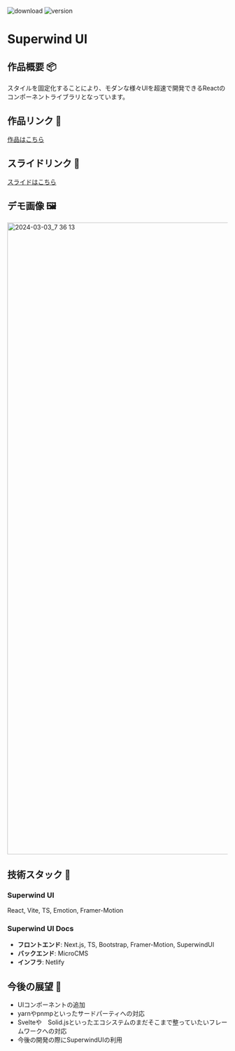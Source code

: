 ![download](https://img.shields.io/npm/dt/superwindui.svg)
![version](https://img.shields.io/npm/v/superwindui.svg)

# Superwind UI

## 作品概要 📦

スタイルを固定化することにより、モダンな様々UIを超速で開発できるReactのコンポーネントライブラリとなっています。

## 作品リンク 🔗
[作品はこちら](https://superwindui.netlify.app/)

## スライドリンク 🔗

[スライドはこちら](https://www.canva.com/design/DAF1Jck09Ys/tEnc28mVacbOqI4Fk3FLeg/view?utm_content=DAF1Jck09Ys&utm_campaign=designshare&utm_medium=link&utm_source=editor)

## デモ画像 🖼️

<img width="1440" alt="2024-03-03_7 36 13" src="https://github.com/balckowl/superwindui/assets/129815120/d48df794-4c4e-4213-b4c0-bf980b188551">

## 技術スタック 🚀

### Superwind UI

React, Vite, TS, Emotion, Framer-Motion

### Superwind UI Docs

- **フロントエンド**: Next.js, TS, Bootstrap, Framer-Motion, SuperwindUI
- **バックエンド**: MicroCMS
- **インフラ**: Netlify

## 今後の展望 🔭

- UIコンポーネントの追加
- yarnやpnmpといったサードパーティへの対応
- Svelteや　Solid.jsといったエコシステムのまだそこまで整っていたいフレームワークへの対応
- 今後の開発の際にSuperwindUIの利用




